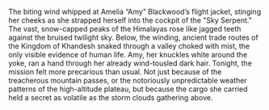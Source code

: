 The biting wind whipped at Amelia “Amy” Blackwood’s flight jacket, stinging her cheeks as she strapped herself into the cockpit of the "Sky Serpent."  The vast, snow-capped peaks of the Himalayas rose like jagged teeth against the bruised twilight sky.  Below, the winding, ancient trade routes of the Kingdom of Khandesh snaked through a valley choked with mist, the only visible evidence of human life.  Amy, her knuckles white around the yoke, ran a hand through her already wind-tousled dark hair.  Tonight, the mission felt more precarious than usual.  Not just because of the treacherous mountain passes, or the notoriously unpredictable weather patterns of the high-altitude plateau, but because the cargo she carried held a secret as volatile as the storm clouds gathering above.
